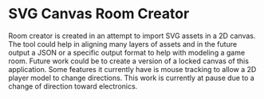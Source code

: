 # SVG Canvas Room Creator
Room creator is created in an attempt to import SVG assets in a 2D canvas. The tool could help in aligning many layers of assets and in the future output a JSON or a specific output format to help with modeling a game room.
Future work could be to create a version of a locked canvas of this application. Some features it currently have is mouse tracking to allow a 2D player model to change directions. This work is currently at pause due to a change of direction toward electronics.
